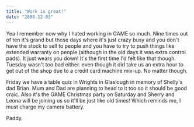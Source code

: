 ```yaml
---
title: "Work is great!"
date: "2008-12-03"
---
```

Yea I remember now why I hated working in GAME so much. Nine times out of ten it's grand but those days where it's just crazy busy and you don't have the stock to sell to people and you have to try to push things like extended warranty on people (although in the old days it was extra control pads). It just wears you down! It's the first time I'd felt like that though. Tuesday wasn't too bad either. even though it did take us an extra hour to get out of the shop due to a credit card machine mix-up. No matter though.

Friday we have a table quiz in Wrights in Glaslough in memory of Shelly's dad Brian. Mum and Dad are planning to head to it too so it should be good craic. Also it's the GAME Christmas party on Saturday and Sherry and Leona will be joining us so it'll be just like old times! Which reminds me, I must charge my camera battery.

Paddy.